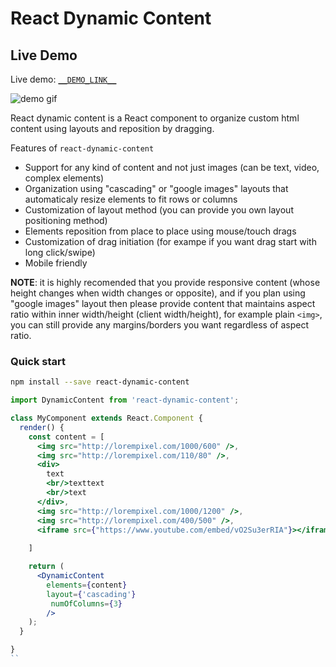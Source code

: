 React Dynamic Content
===================

## Live Demo
Live demo: [`__DEMO_LINK__`](__DEMO_LINK__)

![demo gif](__GIF_LINK__)

React dynamic content is a React component to organize custom html content using layouts and reposition by dragging.

Features of `react-dynamic-content`
* Support for any kind of content and not just images (can be text, video, complex elements)
* Organization using "cascading" or "google images" layouts that automaticaly resize elements to fit rows or columns
* Customization of layout method (you can provide you own layout positioning method)
* Elements reposition from place to place using mouse/touch drags
* Customization of drag initiation (for exampe if you want drag start with long click/swipe)
* Mobile friendly

**NOTE**: it is highly recomended that you provide responsive content (whose height changes when width changes or opposite), and if you plan using "google images" layout then please provide content that maintains aspect ratio within inner width/height (client width/height), for example plain `<img>`, you can still provide any margins/borders you want regardless of aspect ratio.

### Quick start

```bash
npm install --save react-dynamic-content
```

```jsx
import DynamicContent from 'react-dynamic-content';

class MyComponent extends React.Component {
  render() {
    const content = [
      <img src="http://lorempixel.com/1000/600" />,
      <img src="http://lorempixel.com/110/80" />,
      <div>
        text
        <br/>texttext
        <br/>text
      </div>,
      <img src="http://lorempixel.com/1000/1200" />,
      <img src="http://lorempixel.com/400/500" />,
      <iframe src={"https://www.youtube.com/embed/vO2Su3erRIA"}></iframe>
      
    ]

    return (
      <DynamicContent
        elements={content}
        layout={'cascading'}
         numOfColumns={3}
        />
    );
  }

}
``
